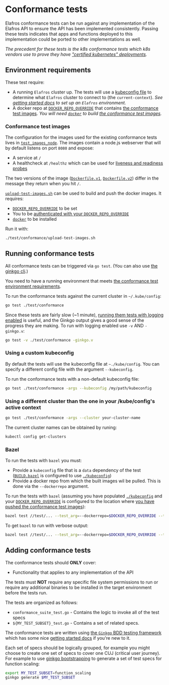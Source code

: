 # Conformance tests

Elafros conformance tests can be run against any implementation
of the Elafros API to ensure the API has been implemented consistently.
Passing these tests indicates that apps and functions deployed to
this implementation could be ported to other implementations as well.

_The precedent for these tests is the k8s conformance tests which k8s
vendors use to prove they have ["certified kubernetes"
deployments](https://github.com/cncf/k8s-conformance#certified-kubernetes)._

## Environment requirements

These test require:

* A running `Elafros` cluster up. The tests will use a
  [kubeconfig file](https://kubernetes.io/docs/concepts/configuration/organize-cluster-access-kubeconfig/)
  to determine what `Elafros` cluster to connect to (the `current-context`).
  _See [getting started docs](../../DEVELOPMENT.md#getting-started) to set up
  an `Elafros` environment._
* A docker repo at [`DOCKER_REPO_OVERRIDE`](../../DEVELOPMENT.md#environment-setup)
  that contains [the conformance test images](#conformance-test-images).
  _You will need [`docker`](https://docs.docker.com/install/) to build [the conformance test
  images](#conformance-test-images)._

### Conformance test images

The configuration for the images used for the existing conformance tests lives in
[`test_images_node`](./test_images_node). The images contain a node.js webserver that
will by default listens on port `8080` and expose:

* A service at `/`
* A healthcheck at `/healthz` which can be used for [liveness and readiness probes](https://kubernetes.io/docs/tasks/configure-pod-container/configure-liveness-readiness-probes/)

The two versions of the image ([`Dockerfile.v1`](./test_images_node/Dockerfile.v1),
[`Dockerfile.v2`](./test_images_node/Dockerfile.v2)) differ in the message they return
when you hit `/`.

[`upload-test-images.sh`](./upload-test-images.sh) can be used to build and push the
docker images. It requires:

* [`DOCKER_REPO_OVERRIDE`](../../DEVELOPMENT.md#environment-setup) to be set
* You to be [authenticated with your
  `DOCKER_REPO_OVERRIDE`](../../docs/setting-up-a-docker-registry.md)
* [`docker`](https://docs.docker.com/install/) to be installed

Run it with:

```bash
./test/conformance/upload-test-images.sh
```

## Running conformance tests

All conformance tests can be triggered via `go test`. (You can also use
[the ginkgo cli](https://onsi.github.io/ginkgo/#the-ginkgo-cli).)

You need to have a running environment that meets [the conformance test
environment requirements](#environment-requirements).

To run the conformance tests against the current cluster in `~/.kube/config`:

```bash
go test ./test/conformance
```

Since these tests are fairly slow (~1 minute), [running them tests with
logging enabled](https://onsi.github.io/ginkgo/#logging-output) is useful,
and the Ginkgo output gives a good sense of the progress they are making.
To run with logging enabled use `-v` AND `-ginkgo.v`:

```bash
go test -v ./test/conformance -ginkgo.v
```

### Using a custom kubeconfig
By default the tests will use the kubeconfig file at `~./kube/config`.
You can specify a different config file with the argument `--kubeconfig`.

To run the conformance tests with a non-default kubeconfig file:

```bash
go test ./test/conformance -args --kubeconfig /my/path/kubeconfig
```
### Using a different cluster than the one in your /kube/config's active context
```bash
go test ./test/conformance -args --cluster your-cluster-name
```

The current cluster names can be obtained by runing:
```bash
kubectl config get-clusters
```


### Bazel

To run the tests with `bazel` you must:

* Provide a `kubeconfig` file that is a `data` dependency of the test
  ([`BUILD.bazel`](./BUILD.bazel) is configured to use [`./kubeconfig`](./kubeconfig))
* Provide a docker repo from which the built images wil be pulled. This is done
  via the `--dockerrepo` argument.

To run the tests with `bazel` (assuming you have populated [`./kubeconfig`](./kubeconfig)
and your [`DOCKER_REPO_OVERRIDE`](../../DEVELOPMENT.md#environment-setup) is configured
to the location where [you have pushed the conformance test images](#conformance-test-images)):

```bash
bazel test //test/... --test_arg=--dockerrepo=$DOCKER_REPO_OVERRIDE --test_arg=--kubeconfig=./kubeconfig
```

To get `bazel` to run with verbose output:

```bash
bazel test //test/... --test_arg=--dockerrepo=$DOCKER_REPO_OVERRIDE --test_arg=-ginkgo.v
```

## Adding conformance tests

The conformance tests should **ONLY** cover:

  * Functionality that applies to any implementation of the API

The tests must **NOT** require any specific file system permissions to run or
require any additional binaries to be installed in the target environment before
the tests run.

The tests are organized as follows:

* `conformance_suite_test.go` - Contains the logic to invoke all of the test specs
* `${MY_TEST_SUBSET}_test.go` - Contains a set of related specs.

The conformance tests are written using [the `Ginkgo` BDD testing
framework](https://github.com/onsi/ginkgo) which has some nice [getting started
docs](https://onsi.github.io/ginkgo/#getting-started-writing-your-first-test)
if you're new to it.

Each set of specs should be logically grouped, for example you might choose to create
one set of specs to cover one CUJ (critical user journey). For example to use
[ginkgo bootstrapping](https://onsi.github.io/ginkgo/#bootstrapping-a-suite) to
generate a set of test specs for function scaling:

```bash
export MY_TEST_SUBSET=function_scaling
ginkgo generate $MY_TEST_SUBSET
```
